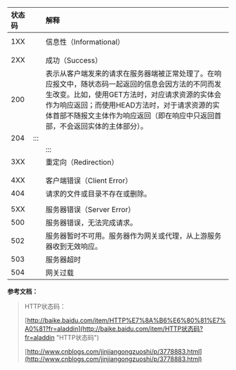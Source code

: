 | 状态码 |  | 解释 |
| :--- | :--- | :--- |
|  |  |  |
| 1XX |  | 信息性（Informational） |
|  |  |  |
|  |  |  |
| 2XX |  | 成功（Success） |
| 200 |  | 表示从客户端发来的请求在服务器端被正常处理了。在响应报文中，随状态码一起返回的信息会因方法的不同而发生改变。比如，使用GET方法时，对应请求资源的实体会作为响应返回；而使用HEAD方法时，对于请求资源的实体首部不随报文主体作为响应返回（即在响应中只返回首部，不会返回实体的主体部分）。 |
| 204 | ::: |  |
|  |  | ::: |
| 3XX |  | 重定向（Redirection） |
|  |  |  |
|  |  |  |
| 4XX |  | 客户端错误（Client Error） |
| 404 |  | 请求的文件或目录不存在或删除。 |
|  |  |  |
| 5XX |  | 服务器错误（Server Error） |
| 500 |  | 服务器错误，无法完成请求。 |
| 502 |  | 服务器暂时不可用。服务器作为网关或代理，从上游服务器收到无效响应。 |
| 503 |  | 服务器超时 |
| 504 |  | 网关过载 |

**参考文档：**



> HTTP状态码：
>
> [http://baike.baidu.com/item/HTTP%E7%8A%B6%E6%80%81%E7%A0%81?fr=aladdin](http://baike.baidu.com/item/HTTP状态码?fr=aladdin "HTTP状态码")
>
> [http://www.cnblogs.com/jinjiangongzuoshi/p/3778883.html](http://www.cnblogs.com/jinjiangongzuoshi/p/3778883.html)



